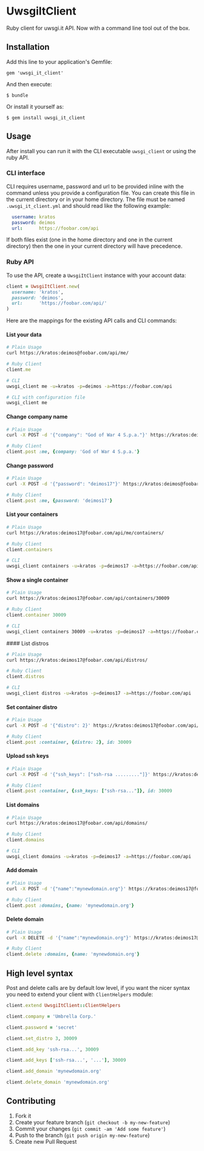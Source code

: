 # UwsgiItClient

Ruby client for uwsgi.it API. Now with a command line tool out of the box.

## Installation

Add this line to your application's Gemfile:

    gem 'uwsgi_it_client'

And then execute:

    $ bundle

Or install it yourself as:

    $ gem install uwsgi_it_client

## Usage

After install you can run it with the CLI executable `uwsgi_client` or using the ruby API.

### CLI interface
CLI requires username, password and url to be provided inline with the command unless you provide
a configuration file. You can create this file in the current directory or in your home directory.
The file must be named `.uwsgi_it_client.yml` and should read like the following example:
```yaml
  username: kratos
  password: deimos
  url:      https://foobar.com/api
```
If both files exist (one in the home directory and one in the current directory) then the one in
your current directory will have precedence.


### Ruby API

To use the API, create a `UwsgiItClient` instance with your account data:
```ruby
client = UwsgiItClient.new(
  username: 'kratos',
  password: 'deimos',
  url:      'https://foobar.com/api/'
)
```

Here are the mappings for the existing API calls and CLI commands:

#### List your data

```bash
# Plain Usage
curl https://kratos:deimos@foobar.com/api/me/
```

```ruby
# Ruby Client
client.me
```

```bash
# CLI
uwsgi_client me -u=kratos -p=deimos -a=https://foobar.com/api

# CLI with configuration file
uwsgi_client me
```


####  Change company name

```bash
# Plain Usage
curl -X POST -d '{"company": "God of War 4 S.p.a."}' https://kratos:deimos@foobar.com/api/me/
```

```ruby
# Ruby Client
client.post :me, {company: 'God of War 4 S.p.a.'}
```


#### Change password

```bash
# Plain Usage
curl -X POST -d '{"password": "deimos17"}' https://kratos:deimos@foobar.com/api/me/
```

```ruby
# Ruby Client
client.post :me, {password: 'deimos17'}
```


#### List your containers

```bash
# Plain Usage
curl https://kratos:deimos17@foobar.com/api/me/containers/
```

```ruby
# Ruby Client
client.containers
```

```bash
# CLI
uwsgi_client containers -u=kratos -p=deimos17 -a=https://foobar.com/api
```


#### Show a single container

```bash
# Plain Usage
curl https://kratos:deimos17@foobar.com/api/containers/30009
```

```ruby
# Ruby Client
client.container 30009
```

```bash
# CLI
uwsgi_client containers 30009 -u=kratos -p=deimos17 -a=https://foobar.com/api
```


#### List distros

```bash
# Plain Usage
curl https://kratos:deimos17@foobar.com/api/distros/
```

```ruby
# Ruby Client
client.distros
```

```bash
# CLI
uwsgi_client distros -u=kratos -p=deimos17 -a=https://foobar.com/api
```


#### Set container distro

```bash
# Plain Usage
curl -X POST -d '{"distro": 2}' https://kratos:deimos17@foobar.com/api/containers/30009
```

```ruby
# Ruby Client
client.post :container, {distro: 2}, id: 30009
```


#### Upload ssh keys

```bash
# Plain Usage
curl -X POST -d '{"ssh_keys": ["ssh-rsa ........."]}' https://kratos:deimos17@foobar.com/api/containers/30009
```

```ruby
# Ruby Client
client.post :container, {ssh_keys: ["ssh-rsa..."]}, id: 30009
```


#### List domains

```bash
# Plain Usage
curl https://kratos:deimos17@foobar.com/api/domains/
```

```ruby
# Ruby Client
client.domains
```

```bash
# CLI
uwsgi_client domains -u=kratos -p=deimos17 -a=https://foobar.com/api
```


#### Add domain

```bash
# Plain Usage
curl -X POST -d '{"name":"mynewdomain.org"}' https://kratos:deimos17@foobar.com/api/domains/
```

```ruby
# Ruby Client
client.post :domains, {name: 'mynewdomain.org'}
```


#### Delete domain

```bash
# Plain Usage
curl -X DELETE -d '{"name":"mynewdomain.org"}' https://kratos:deimos17@foobar.com/api/domains/
```

```ruby
# Ruby Client
client.delete :domains, {name: 'mynewdomain.org'}
```


## High level syntax

Post and delete calls are by default low level, if you want the nicer syntax you need to extend your client with `ClientHelpers` module:

```ruby
client.extend UwsgiItClient::ClientHelpers

client.company = 'Umbrella Corp.'

client.password = 'secret'

client.set_distro 3, 30009

client.add_key 'ssh-rsa...', 30009

client.add_keys ['ssh-rsa...', '...'], 30009

client.add_domain 'mynewdomain.org'

client.delete_domain 'mynewdomain.org'
```


## Contributing

1. Fork it
2. Create your feature branch (`git checkout -b my-new-feature`)
3. Commit your changes (`git commit -am 'Add some feature'`)
4. Push to the branch (`git push origin my-new-feature`)
5. Create new Pull Request




